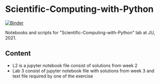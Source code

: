 # Scientific-Computing-with-Python
[![Binder](http://mybinder.org/badge.svg)](https://mybinder.org/v2/gh/w-alek/Scientific-Computing-with-Python/master)


Notebooks and scripts for "Scientific-Computing-with-Python" lab at JU, 2021. 

## Content

* L2 is a jupyter notebook file consist of solutions from week 2
* Lab 3 consist of jupyter notebook file with solutions from week 3 and text file required by one of the exercise
